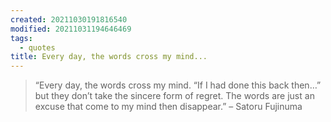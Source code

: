 ```yaml
---
created: 20211030191816540
modified: 20211031194646469
tags:
  - quotes
title: Every day, the words cross my mind...
---
```


> “Every day, the words cross my mind. “If I had done this back then…” but they don’t take the sincere form of regret. The words are just an excuse that come to my mind then disappear.” – Satoru Fujinuma
